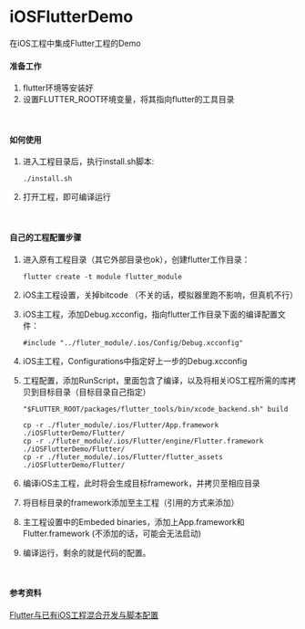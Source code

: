 # iOSFlutterDemo
在iOS工程中集成Flutter工程的Demo

#### 准备工作

1. flutter环境等安装好
2. 设置FLUTTER_ROOT环境变量，将其指向flutter的工具目录




​	

#### 如何使用

1. 进入工程目录后，执行install.sh脚本:

   ```shell
   ./install.sh
   ```

2. 打开工程，即可编译运行



​	

#### 自己的工程配置步骤

1. 进入原有工程目录（其它外部目录也ok），创建flutter工作目录：

   ```shell
   flutter create -t module flutter_module
   ```

2. iOS主工程设置，关掉bitcode （不关的话，模拟器里跑不影响，但真机不行）

3. iOS主工程，添加Debug.xcconfig，指向flutter工作目录下面的编译配置文件：

   ```shell
   #include "../fluter_module/.ios/Config/Debug.xcconfig"
   ```

4. iOS主工程，Configurations中指定好上一步的Debug.xcconfig

5. 工程配置，添加RunScript，里面包含了编译，以及将相关iOS工程所需的库拷贝到目标目录（目标目录自己指定）

   ```shell
   "$FLUTTER_ROOT/packages/flutter_tools/bin/xcode_backend.sh" build
   
   cp -r ./fluter_module/.ios/Flutter/App.framework ./iOSFlutterDemo/Flutter/
   cp -r ./fluter_module/.ios/Flutter/engine/Flutter.framework ./iOSFlutterDemo/Flutter/
   cp -r ./fluter_module/.ios/Flutter/flutter_assets ./iOSFlutterDemo/Flutter/
   ```

6. 编译iOS主工程，此时将会生成目标framework，并拷贝至相应目录

7. 将目标目录的framework添加至主工程（引用的方式来添加）

8. 主工程设置中的Embeded binaries，添加上App.framework和Flutter.framework (不添加的话，可能会无法启动)

9. 编译运行，剩余的就是代码的配置。



​	

#### 参考资料

[Flutter与已有iOS工程混合开发与脚本配置](https://juejin.im/post/5b7a1bfbe51d4538a93d2339) 

